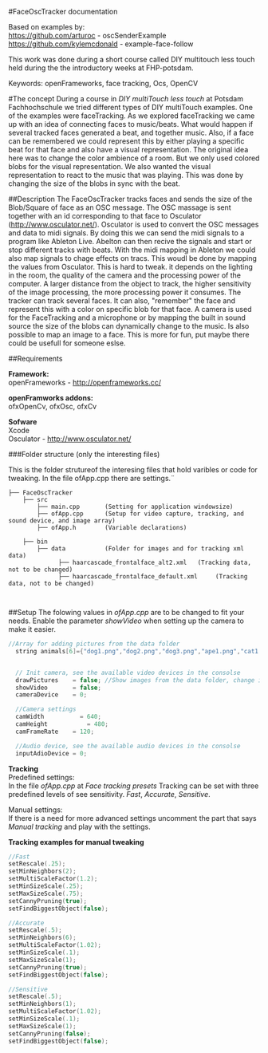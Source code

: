 #FaceOscTracker documentation

Based on examples by:<br/>
https://github.com/arturoc - oscSenderExample<br/>
https://github.com/kylemcdonald - example-face-follow

This work was done during a short course called DIY multitouch less touch held during the the introductory weeks at FHP-potsdam.

Keywords: openFrameworks, face tracking, Ocs, OpenCV

#The concept
During a course in _DIY multiTouch less touch_ at Potsdam Fachhochschule we tried different types of DIY multiTouch examples. One of the examples were faceTracking. As we explored faceTracking we came up with an idea of connecting faces to music/beats. What would happen if several tracked faces generated a beat, and together music. Also, if a face can be remembered we could represent this by either playing a specific beat for that face and also have a visual representation. The original idea here was to change the color ambience of a room. But we only used colored blobs for the visual representation. We also wanted the visual representation to react to the music that was playing. This was done by changing the size of the blobs in sync with the beat.

##Description
The FaceOscTracker tracks faces and sends the size of the Blob/Square of face as an OSC message.
The OSC massage is sent together with an id corresponding to that face to Osculator (http://www.osculator.net/). Osculator is used to convert the OSC messages and data to midi signals. By doing this we can send the midi signals to a program like Ableton Live. Abelton can then recive the signals and start or stop different tracks with beats. With the midi mapping in Ableton we could also map signals to chage effects on tracs. This woudl be done by mapping the values from Osculator. This is hard to tweak. it depends on the lighting in the room, the quality of the camera and the processing power of the computer. A larger distance from the object to track, the higher sensitivity of the image processing, the more processing power it consumes. The tracker can track several faces. It can also, "remember" the face and represent this with a color on specific blob for that face. A camera is used for the FaceTracking and a microphone or by mapping the built in sound source the size of the blobs can dynamically change to the music. Is also possible to map an image to a face. This is more for fun, put maybe there could be usefull for someone eslse.


##Requirements</b><br/>

<b>Framework:</b><br/>
openFrameworks - http://openframeworks.cc/

<b>openFramworks addons:</b><br/>
ofxOpenCv, ofxOsc, ofxCv

<b>Sofware</b><br/>
Xcode<br/>
Osculator - http://www.osculator.net/

###Folder structure (only the interesting files)

This is the folder strutureof the interesing files that hold varibles or code for tweaking.
In the file ofApp.cpp there are settings.¨


```
├── FaceOscTracker
    ├── src
        ├── main.cpp       (Setting for application windowsize)
        ├── ofApp.cpp      (Setup for video capture, tracking, and sound device, and image array)
        ├── ofApp.h        (Variable declarations)

    ├── bin
        ├── data           (Folder for images and for tracking xml data)
              ├── haarcascade_frontalface_alt2.xml   (Tracking data, not to be changed)
              ├── haarcascade_frontalface_default.xml     (Tracking data, not to be changed)



```
##Setup
The folowing values in _ofApp.cpp_ are to be changed to fit your needs. Enable the parameter _showVideo_ when setting up the camera to make it easier.


```c
//Array for adding pictures from the data folder
  string animals[6]={"dog1.png","dog2.png","dog3.png","ape1.png","cat1.png","sunglasses.png"};


  // Init camera, see the available video devices in the consolse
  drawPictures    = false; //Show images from the data folder, change image array for more images
  showVideo       = false;
  cameraDevice    = 0;

  //Camera settings
  camWidth 		    = 640;
  camHeight 		  = 480;
  camFrameRate    = 120;

  //Audio device, see the available audio devices in the consolse
  inputAdioDevice = 0;
```

<b>Tracking</b><br/>
Predefined settings:<br/>
In the file _ofApp.cpp_ at _Face tracking presets_ Tracking can be set with three predefined levels of see sensitivity. _Fast_, _Accurate_, _Sensitive_.<br/>

Manual settings:<br/>
If there is a need for more advanced settings uncomment the part that says
 _Manual tracking_ and play with the settings.

<b>Tracking examples for manual tweaking</b>

```c
//Fast
setRescale(.25);
setMinNeighbors(2);
setMultiScaleFactor(1.2);
setMinSizeScale(.25);
setMaxSizeScale(.75);
setCannyPruning(true);
setFindBiggestObject(false);

//Accurate
setRescale(.5);
setMinNeighbors(6);
setMultiScaleFactor(1.02);
setMinSizeScale(.1);
setMaxSizeScale(1);
setCannyPruning(true);
setFindBiggestObject(false);

//Sensitive
setRescale(.5);
setMinNeighbors(1);
setMultiScaleFactor(1.02);
setMinSizeScale(.1);
setMaxSizeScale(1);
setCannyPruning(false);
setFindBiggestObject(false);
```
